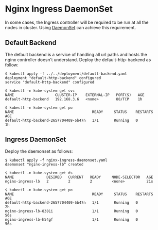 # Nginx Ingress DaemonSet

In some cases, the Ingress controller will be required to be run at all the nodes in cluster. Using [DaemonSet](https://github.com/kubernetes/community/blob/master/contributors/design-proposals/apps/daemon.md) can achieve this requirement.

## Default Backend

The default backend is a service of handling all url paths and hosts the nginx controller doesn't understand. Deploy the default-http-backend as follow:

```console
$ kubectl apply -f ../../deployment/default-backend.yaml
deployment "default-http-backend" configured
service "default-http-backend" configured

$ kubectl -n kube-system get svc
NAME                   CLUSTER-IP    EXTERNAL-IP   PORT(S)   AGE
default-http-backend   192.168.3.6   <none>        80/TCP    1h

$ kubectl -n kube-system get po
NAME                                    READY     STATUS    RESTARTS   AGE
default-http-backend-2657704409-6b47n   1/1       Running   0          1h
```

## Ingress DaemonSet

Deploy the daemonset as follows:

```console
$ kubectl apply -f nginx-ingress-daemonset.yaml
daemonset "nginx-ingress-lb" created

$ kubectl -n kube-system get ds
NAME               DESIRED   CURRENT   READY     NODE-SELECTOR   AGE
nginx-ingress-lb   2         2         2         <none>          21s

$ kubectl -n kube-system get po
NAME                                    READY     STATUS    RESTARTS   AGE
default-http-backend-2657704409-6b47n   1/1       Running   0          2h
nginx-ingress-lb-8381i                  1/1       Running   0          56s
nginx-ingress-lb-h54gf                  1/1       Running   0          56s
```

